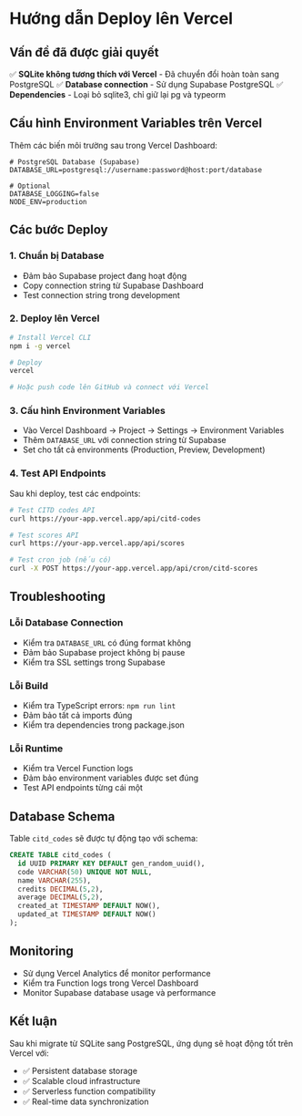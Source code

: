 # Hướng dẫn Deploy lên Vercel

## Vấn đề đã được giải quyết

✅ **SQLite không tương thích với Vercel** - Đã chuyển đổi hoàn toàn sang PostgreSQL
✅ **Database connection** - Sử dụng Supabase PostgreSQL
✅ **Dependencies** - Loại bỏ sqlite3, chỉ giữ lại pg và typeorm

## Cấu hình Environment Variables trên Vercel

Thêm các biến môi trường sau trong Vercel Dashboard:

```env
# PostgreSQL Database (Supabase)
DATABASE_URL=postgresql://username:password@host:port/database

# Optional
DATABASE_LOGGING=false
NODE_ENV=production
```

## Các bước Deploy

### 1. Chuẩn bị Database
- Đảm bảo Supabase project đang hoạt động
- Copy connection string từ Supabase Dashboard
- Test connection string trong development

### 2. Deploy lên Vercel
```bash
# Install Vercel CLI
npm i -g vercel

# Deploy
vercel

# Hoặc push code lên GitHub và connect với Vercel
```

### 3. Cấu hình Environment Variables
- Vào Vercel Dashboard → Project → Settings → Environment Variables
- Thêm `DATABASE_URL` với connection string từ Supabase
- Set cho tất cả environments (Production, Preview, Development)

### 4. Test API Endpoints
Sau khi deploy, test các endpoints:

```bash
# Test CITD codes API
curl https://your-app.vercel.app/api/citd-codes

# Test scores API
curl https://your-app.vercel.app/api/scores

# Test cron job (nếu có)
curl -X POST https://your-app.vercel.app/api/cron/citd-scores
```

## Troubleshooting

### Lỗi Database Connection
- Kiểm tra `DATABASE_URL` có đúng format không
- Đảm bảo Supabase project không bị pause
- Kiểm tra SSL settings trong Supabase

### Lỗi Build
- Kiểm tra TypeScript errors: `npm run lint`
- Đảm bảo tất cả imports đúng
- Kiểm tra dependencies trong package.json

### Lỗi Runtime
- Kiểm tra Vercel Function logs
- Đảm bảo environment variables được set đúng
- Test API endpoints từng cái một

## Database Schema

Table `citd_codes` sẽ được tự động tạo với schema:

```sql
CREATE TABLE citd_codes (
  id UUID PRIMARY KEY DEFAULT gen_random_uuid(),
  code VARCHAR(50) UNIQUE NOT NULL,
  name VARCHAR(255),
  credits DECIMAL(5,2),
  average DECIMAL(5,2),
  created_at TIMESTAMP DEFAULT NOW(),
  updated_at TIMESTAMP DEFAULT NOW()
);
```

## Monitoring

- Sử dụng Vercel Analytics để monitor performance
- Kiểm tra Function logs trong Vercel Dashboard
- Monitor Supabase database usage và performance

## Kết luận

Sau khi migrate từ SQLite sang PostgreSQL, ứng dụng sẽ hoạt động tốt trên Vercel với:
- ✅ Persistent database storage
- ✅ Scalable cloud infrastructure  
- ✅ Serverless function compatibility
- ✅ Real-time data synchronization

